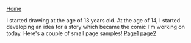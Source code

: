 [Home](README.md)

I started drawing at the age of 13 years old. At the age of 14, I started developing an idea for a story which became the comic I'm working on today.
Here's a couple of small page samples!
[Page1](page1.png)
[page2](page2.png)
